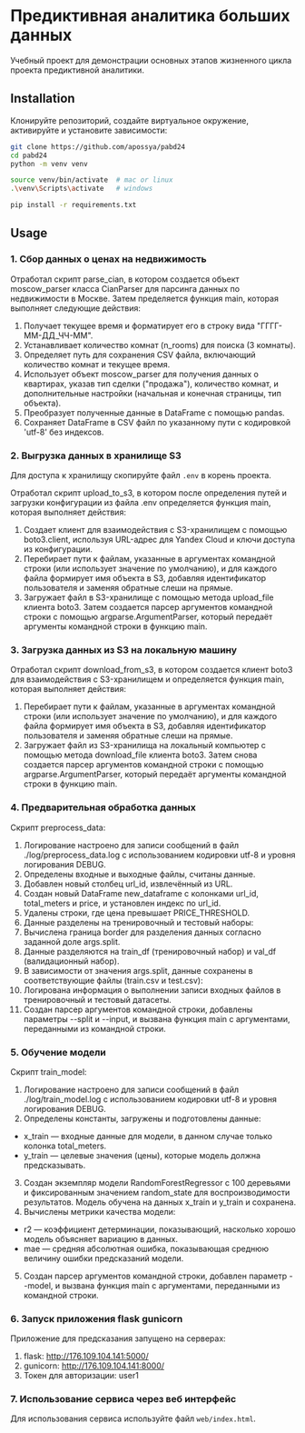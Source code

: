 # Предиктивная аналитика больших данных

Учебный проект для демонстрации основных этапов жизненного цикла проекта предиктивной аналитики.  

## Installation 

Клонируйте репозиторий, создайте виртуальное окружение, активируйте и установите зависимости:  

```sh
git clone https://github.com/apossya/pabd24
cd pabd24
python -m venv venv

source venv/bin/activate  # mac or linux
.\venv\Scripts\activate   # windows

pip install -r requirements.txt
```

## Usage

### 1. Сбор данных о ценах на недвижимость 
Отработал скрипт parse_cian, в котором создается объект moscow_parser класса CianParser для парсинга данных по недвижимости в Москве.
Затем пределяется функция main, которая выполняет следующие действия:
1. Получает текущее время и форматирует его в строку вида "ГГГГ-ММ-ДД_ЧЧ-ММ".
2. Устанавливает количество комнат (n_rooms) для поиска (3 комнаты).
3. Определяет путь для сохранения CSV файла, включающий количество комнат и текущее время.
4. Использует объект moscow_parser для получения данных о квартирах, указав тип сделки ("продажа"), количество комнат, и дополнительные настройки (начальная и конечная страницы, тип объекта).
5. Преобразует полученные данные в DataFrame с помощью pandas.
6. Сохраняет DataFrame в CSV файл по указанному пути с кодировкой 'utf-8' без индексов.

### 2. Выгрузка данных в хранилище S3 
Для доступа к хранилищу скопируйте файл `.env` в корень проекта.  

Отработал скрипт upload_to_s3, в котором после определения путей и загрузки конфигурации из файла .env определяется функция main, которая выполняет действия:
1. Создает клиент для взаимодействия с S3-хранилищем с помощью boto3.client, используя URL-адрес для Yandex Cloud и ключи доступа из конфигурации.
2. Перебирает пути к файлам, указанные в аргументах командной строки (или использует значение по умолчанию), и для каждого файла формирует имя объекта в S3, добавляя идентификатор пользователя и заменяя обратные слеши на прямые.
3. Загружает файл в S3-хранилище с помощью метода upload_file клиента boto3.
Затем создается парсер аргументов командной строки с помощью argparse.ArgumentParser, который передаёт аргументы командной строки в функцию main.

### 3. Загрузка данных из S3 на локальную машину  
Отработал скрипт download_from_s3, в котором создается клиент boto3 для взаимодействия с S3-хранилищем и определяется функция main, которая выполняет действия:
1. Перебирает пути к файлам, указанные в аргументах командной строки (или использует значение по умолчанию), и для каждого файла формирует имя объекта в S3, добавляя идентификатор пользователя и заменяя обратные слеши на прямые.
2. Загружает файл из S3-хранилища на локальный компьютер с помощью метода download_file клиента boto3.
Затем снова создается парсер аргументов командной строки с помощью argparse.ArgumentParser, который передаёт аргументы командной строки в функцию main.

### 4. Предварительная обработка данных  

Скрипт preprocess_data:
1. Логирование настроено для записи сообщений в файл ./log/preprocess_data.log с использованием кодировки utf-8 и уровня логирования DEBUG.
2. Определены входные и выходные файлы, считаны данные.
3. Добавлен новый столбец url_id, извлечённый из URL.
4. Создан новый DataFrame new_dataframe с колонками url_id, total_meters и price, и установлен индекс по url_id.
5. Удалены строки, где цена превышает PRICE_THRESHOLD.
6. Данные разделены на тренировочный и тестовый наборы:
7. Вычислена граница border для разделения данных согласно заданной доле args.split.
8. Данные разделяются на train_df (тренировочный набор) и val_df (валидационный набор).
9. В зависимости от значения args.split, данные сохранены в соответствующие файлы (train.csv и test.csv):
10. Логирована информация о выполнении записи входных файлов в тренировочный и тестовый датасеты.
11. Создан парсер аргументов командной строки, добавлены параметры --split и --input, и вызвана функция main с аргументами, переданными из командной строки.

### 5. Обучение модели 

Скрипт train_model:
1. Логирование настроено для записи сообщений в файл ./log/train_model.log с использованием кодировки utf-8 и уровня логирования DEBUG.
2. Определены константы, загружены и подготовлены данные:
  * x_train — входные данные для модели, в данном случае только колонка total_meters.
  * y_train — целевые значения (цены), которые модель должна предсказывать.
3. Создан экземпляр модели RandomForestRegressor с 100 деревьями и фиксированным значением random_state для воспроизводимости результатов. Модель обучена на данных x_train и y_train и сохранена.
4. Вычислены метрики качества модели:
  * r2 — коэффициент детерминации, показывающий, насколько хорошо модель объясняет вариацию в данных.
  * mae — средняя абсолютная ошибка, показывающая среднюю величину ошибки предсказаний модели.
5. Создан парсер аргументов командной строки, добавлен параметр --model, и вызвана функция main с аргументами, переданными из командной строки.

### 6. Запуск приложения flask gunicorn
Приложение для предсказания запущено на серверах:
1. flask: http://176.109.104.141:5000/
2. gunicorn: http://176.109.104.141:8000/
3. Токен для авторизации: user1

### 7. Использование сервиса через веб интерфейс 

Для использования сервиса используйте файл `web/index.html`. 
